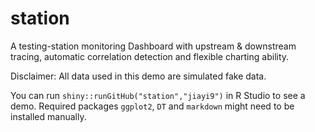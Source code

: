 # station

A testing-station monitoring Dashboard with upstream & downstream tracing, automatic correlation detection and flexible charting ability.

Disclaimer: All data used in this demo are simulated fake data.

You can run `shiny::runGitHub("station","jiayi9")` in R Studio to see a demo. Required packages `ggplot2`, `DT` and `markdown` might need to be installed manually.
